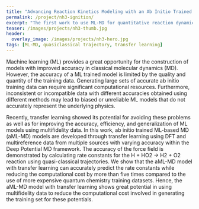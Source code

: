 ```yaml
---
title: "Advancing Reaction Kinetics Modeling with an Ab Initio Trained Machine Learning Based Molecular Dynamics Model (aML-MD)"
permalink: /project/nh3-ignition/
excerpt: "The first work to use ML-MD for quantitative reaction dynamics in complex combustion and catalysis systems"
teaser: /images/projects/nh3-thumb.jpg
header:
  overlay_image: /images/projects/nh3-hero.jpg
tags: [ML-MD, quasiclassical trajectory, transfer learning]
---
```


Machine learning (ML) provides a great opportunity for the construction of models with improved accuracy in classical molecular
dynamics (MD). However, the accuracy of a ML trained model is limited by the quality and quantity of the training data. Generating large
sets of accurate ab initio training data can require significant computational resources. Furthermore, inconsistent or incompatible
data with different accuracies obtained using different methods may lead to biased or unreliable ML models that do not accurately represent the underlying physics. 

Recently, transfer learning showed its potential for avoiding these problems as well as for improving the accuracy, efficiency, and generalization of ML models using multifidelity data. In this work, ab initio trained ML-based MD (aML-MD) models are developed through transfer learning using DFT and multireference data from multiple sources with varying accuracy within the Deep Potential MD framework. The accuracy of the force field is demonstrated by calculating rate constants for the H + HO2 → H2 + O2 reaction using quasi-classical trajectories. We show that the aML-MD model with transfer learning can accurately predict the rate constants while reducing the computational cost by more than five times compared to the use of more expensive quantum chemistry training datasets. Hence, the aML-MD model with transfer learning shows great potential in using multifidelity data to reduce the computational cost involved in generating the training set for these potentials.
